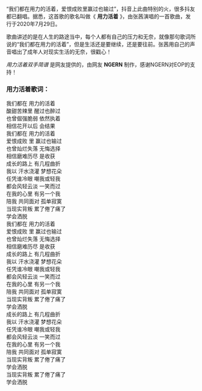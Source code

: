 

“我们都在用力的活着，爱恨成败里赢过也输过”，抖音上此曲特别的火，很多抖友都已翻唱。据悉，这首歌的歌名叫做《 **用力活着**
》，由张茜演唱的一首歌曲，发行于2020年7月29日。

歌曲讲述的是在人生的路途当中，每个人都有自己的压力和无奈，就像那句歌词所说的“我们都在用力的活着”，但是生活还是要继续，还是要往前。张茜用自己的声音唱出了成年人对现实生活的无奈，很戳心！

_用力活着双手简谱_ 是网友提供的，由网友 **NGERN** 制作，感谢NGERN对EOP的支持！

### 用力活着歌词：

我们都在 用力的活着  
酸甜苦辣里 醒过也醉过  
也曾倔强脆弱 依然执着  
相信花开以后 会结果  
我们都在 用力的活着  
爱恨成败 里 赢过也输过  
也曾灿烂失落 无悔选择  
相信磨难历尽 是收获  
成长的路上 有几程曲折  
我以 汗水浇灌 梦想花朵  
任凭谁冷眼 嘲我或轻我  
都会风轻云淡 一笑而过  
在我的心里 有另一个我  
陪我 共同面对 孤单寂寞  
当现实背叛 累了倦了痛了  
学会洒脱  
我们都在 用力的活着  
爱恨成败 里 赢过也输过  
也曾灿烂失落 无悔选择  
相信磨难历尽 是收获  
成长的路上 有几程曲折  
我以 汗水浇灌 梦想花朵  
任凭谁冷眼 嘲我或轻我  
都会风轻云淡 一笑而过  
在我的心里 有另一个我  
陪我 共同面对 孤单寂寞  
当现实背叛 累了倦了痛了  
学会洒脱  
成长的路上 有几程曲折  
我以 汗水浇灌 梦想花朵  
任凭谁冷眼 嘲我或轻我  
都会风轻云淡 一笑而过  
在我的心里 有另一个我  
陪我 共同面对 孤单寂寞  
当现实背叛 累了倦了痛了  
学会洒脱  
当现实背叛 累了倦了痛了  
学会洒脱

